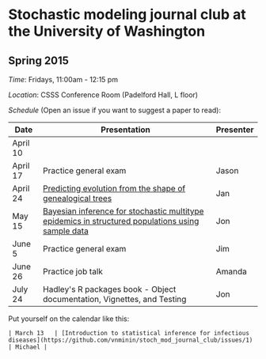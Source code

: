 # Stochastic modeling journal club at the University of Washington 

## Spring 2015

*Time*: Fridays, 11:00am - 12:15 pm

*Location*: CSSS Conference Room (Padelford Hall, L floor)

*Schedule* (Open an issue if you want to suggest a paper to read):

| Date | Presentation | Presenter |
|------|--------------|-----------|
| April 10   |        |           |
| April 17   | Practice general exam | Jason |
| April 24   | [Predicting evolution from the shape of genealogical trees](https://github.com/vnminin/stoch_mod_journal_club/issues/2) | Jan |
| May 15   | [Bayesian inference for stochastic multitype epidemics in structured populations using sample data](http://www.ncbi.nlm.nih.gov/pubmed/19648227) | Jon |
| June 5   | Practice general exam | Jim |
| June 26   | Practice job talk | Amanda |
| July 24   | Hadley's R packages book - Object documentation, Vignettes, and Testing  | Jon |


Put yourself on the calendar like this:
```
| March 13   | [Introduction to statistical inference for infectious diseases](https://github.com/vnminin/stoch_mod_journal_club/issues/1) | Michael |
```
